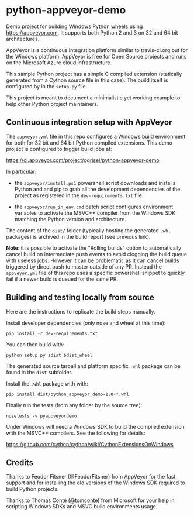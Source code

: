 python-appveyor-demo
====================

Demo project for building Windows [Python wheels](http://pythonwheels.com/)
using https://appveyor.com. It supports both Python 2 and 3 on 32 and 64 bit
architectures.

AppVeyor is a continuous integration platform similar to travis-ci.org but for
the Windows platform. AppVeyor is free for Open Source projects and runs on the
Microsoft Azure cloud infrastructure.

This sample Python project has a simple C compiled extension (statically
generated from a Cython source file in this case). The build itself is
configured by in the `setup.py` file.

This project is meant to document a minimalistic yet working example to help
other Python project maintainers.


Continuous integration setup with AppVeyor
-----------------------------------------

The `appveyor.yml` file in this repo configures a Windows build environment for
both for 32 bit and 64 bit Python compiled extensions. This demo project is
configured to trigger build jobs at:

  https://ci.appveyor.com/project/ogrisel/python-appveyor-demo

In particular:

  - the `appveyor/install.ps1` powershell script downloads and
    installs Python and and pip to grab all the development dependencies of the
    project as registered in the `dev-requirements.txt` file.

  - the `appveyor/run_in_env.cmd` batch script configures environment variables
    to activate the MSVC++ compiler from the Windows SDK matching the Python
    version and architecture.

The content of the `dist/` folder (typically hosting the generated `.whl`
packages) is archived in the build report (see previous link).

**Note**: it is possible to activate the "Rolling builds" option to
automatically cancel build on intermediate push events to avoid clogging
the build queue with useless jobs. However it can be problematic as it can
cancel builds triggered by direct push to master outside of any PR. Instead
the `appveyor.yml` file of this repo uses a specific powershell snippet
to quickly fail if a newer build is queued for the same PR.


Building and testing locally from source
----------------------------------------

Here are the instructions to replicate the build steps manually.

Install developer dependencies (only nose and wheel at this time):

    pip install -r dev-requirements.txt

You can then build with:

    python setup.py sdist bdist_wheel

The generated source tarball and platform specific `.whl` package can be found
in the `dist` subfolder.

Install the `.whl` package with with:

    pip install dist/python_appveyor_demo-1.0-*.whl

Finally run the tests (from any folder by the source tree):

    nosetests -v pyappveyordemo

Under Windows will need a Windows SDK to build the compiled
extension with the MSVC++ compilers. See the following for details:

  https://github.com/cython/cython/wiki/CythonExtensionsOnWindows


Credits
-------

Thanks to Feodor Fitsner (@FeodorFitsner) from AppVeyor for the fast support
and for installing the old versions of the Windows SDK required to build
Python projects.

Thanks to Thomas Conté (@tomconte) from Microsoft for your help in scripting
Windows SDKs and MSVC build environments usage.
